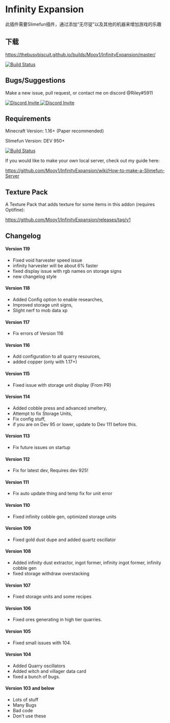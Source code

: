 # Infinity Expansion

此插件需要Slimefun插件，通过添加“无尽锭”以及其他的机器来增加游戏的乐趣

## 下载

https://thebusybiscuit.github.io/builds/Mooy1/InfinityExpansion/master/

[![Build Status](https://thebusybiscuit.github.io/builds/Mooy1/InfinityExpansion/master/badge.svg)](https://thebusybiscuit.github.io/builds/Mooy1/InfinityExpansion/master)

## Bugs/Suggestions

Make a new issue, pull request, or contact me on discord @Riley#5911

<p>
  <a href="https://discord.gg/slimefun">
    <img src="https://discordapp.com/api/guilds/565557184348422174/widget.png?style=banner3" alt="Discord Invite"/>
  </a>
  <a href="https://discord.gg/SqD3gg5SAU">
    <img src="https://discordapp.com/api/guilds/809178621424041997/widget.png?style=banner3" alt="Discord Invite"/>
  </a>
</p>

## Requirements

Minecraft Version: 1.16+ (Paper recommended)

Slimefun Version: DEV 950+

[![Build Status](https://thebusybiscuit.github.io/builds/TheBusyBiscuit/Slimefun4/master/badge.svg)](https://thebusybiscuit.github.io/builds/TheBusyBiscuit/Slimefun4/master/)

If you would like to make your own local server, check out my guide here:

https://github.com/Mooy1/InfinityExpansion/wiki/How-to-make-a-Slimefun-Server

## Texture Pack

A Texture Pack that adds texture for some items in this addon (requires Optifine):

https://github.com/Mooy1/InfinityExpansion/releases/tag/v1

## Changelog
#### Version 119
- Fixed void harvester speed issue
- infinity harvester will be about 6% faster
- fixed display issue with rgb names on storage signs
- new changelog style
#### Version 118
- Added Config option to enable researches, 
- Improved storage unit signs, 
- Slight nerf to mob data xp
#### Version 117
- Fix errors of Version 116
#### Version 116
- Add configuration to all quarry resources, 
- added copper (only with 1.17+)
#### Version 115
- Fixed issue with storage unit display (From PR)
#### Version 114
- Added cobble press and advanced smeltery, 
- Attempt to fix Storage Units, 
- Fix config stuff, 
- if you are on Dev 95 or lower, update to Dev 111 before this.
#### Version 113
- Fix future issues on startup
#### Version 112
- Fix for latest dev, Requires dev 925!
#### Version 111
- Fix auto update thing and temp fix for unit error
#### Version 110
- Fixed infinity cobble gen, optimized storage units
#### Version 109
- Fixed gold dust dupe and added quartz oscillator
#### Version 108
- Added infinity dust extractor, ingot former, infinity ingot former, infinity cobble gen
- fixed storage withdraw overstacking
#### Version 107
- Fixed storage units and some recipes
#### Version 106
- Fixed ores generating in high tier quarries.
#### Version 105
- Fixed small issues with 104.
#### Version 104
- Added Quarry oscillators
- Added witch and villager data card 
- fixed a bunch of bugs.
#### Version 103 and below
- Lots of stuff
- Many Bugs
- Bad code
- Don't use these